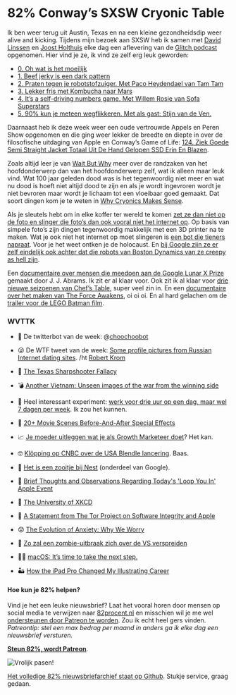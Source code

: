 # 82% Conway’s SXSW Cryonic Table

Ik ben weer terug uit Austin, Texas en na een kleine gezondheidsdip weer alive and kicking. Tijdens mijn bezoek aan SXSW heb ik samen met [David Linssen](http://www.davidlinssen.nl/) en [Joost Holthuis](http://www.edenspiekermann.com/people/joost-holthuis) elke dag een aflevering van de [Glitch podcast](http://www.glitch.show) opgenomen. Hier vind je ze, ik vind ze zelf erg leuk geworden:

- [0. Oh wat is het moeilijk](https://soundcloud.com/glitchcast/glitch-afl-1)
- [1. Beef jerky is een dark pattern](https://soundcloud.com/glitchcast/1-beef-jerky-is-een-dark-1)
- [2. Praten tegen je robotstofzuiger. Met Paco Heydendael van Tam Tam](https://soundcloud.com/glitchcast/2-praten-tegen-je)
- [3. Lekker fris met Kombucha naar Mars](https://soundcloud.com/glitchcast/3-met-kombucha-naar-mars)
- [4. It’s a self-driving numbers game. Met Willem Rosie van Sofa Superstars](https://soundcloud.com/glitchcast/glitch-04-willem-rosie)
- [5. 90% kun je meteen wegflikkeren. Met als gast: Stijn van de Ven.](https://soundcloud.com/glitchcast/5-90-kun-je-meteen-wegflikkeren-met-als-gast-stijn-van-de-ven)

Daarnaast heb ik deze week weer een oude vertrouwde Appels en Peren Show opgenomen en die ging weer lekker de breedte en diepte in over de filosofische uitdaging van Apple en Conway’s Game of Life: [124. Ziek Goede Semi Straight Jacket Totaal Uit De Hand Gelopen SSD Erin En Blazen](http://appelsenperenshow.nl/aflevering/2016/3/24/124-ziek-goede-semi-straight-jacket-totaal-uit-de-hand-gelopen-ssd-erin-en-blazen).

Zoals altijd leer je van [Wait But Why](http://waitbutwhy.com) meer over de randzaken van het hoofdonderwerp dan van het hoofdonderwerp zelf, wat ik alleen maar leuk vind. Wat 100 jaar geleden dood was is het tegenwoordig niet meer en wat nu dood is hoeft niet altijd dood te zijn en als je wordt ingevroren wordt je niet bevroren maar wordt je lichaam tot een vloeibaar goed gemaakt. Dat soort dingen kom je te weten in [Why Cryonics Makes Sense](http://waitbutwhy.com/2016/03/cryonics.html).

Als je sleutels hebt om in elke koffer ter wereld te komen [zet ze dan niet op de foto en slinger die foto’s dan ook vooral niet het internet op](http://www.wired.com/2015/09/lockpickers-3-d-print-tsa-luggage-keys-leaked-photos/). Op basis van simpele foto’s zijn dingen tegenwoordig makkelijk met een 3D printer na te maken. Wat je ook niet het internet op moet slingeren is [een bot die tieners napraat](http://uk.businessinsider.com/microsoft-deletes-racist-genocidal-tweets-from-ai-chatbot-tay-2016-3). Voor je het weet ontken je de holocaust. En [bij Google zijn ze er zelf eindelijk ook achter dat die robots van Boston Dynamics van ze creepy as hell zijn](http://techcrunch.com/2016/03/17/google-could-be-selling-boston-dynamics-because-even-google-thinks-these-robots-are-terrifying/).

Een [documentaire over mensen die meedoen aan de Google Lunar X Prize](http://www.theverge.com/2016/3/15/11233030/jj-abrams-moon-shot-review-google-lunar-x-prize-documentary) gemaakt door J. J. Abrams. Ik zit er al klaar voor. Ook zit ik al klaar voor [drie nieuwe seizoenen van Chef’s Table](http://kottke.org/16/03/chefs-table-back-for-3-more-seasons-on-netflix), super veel zin in. En een [documentaire over het maken van The Force Awakens](http://screenrant.com/star-wars-7-secrets-force-awakens-documentary-preview/), oi oi oi. En al hard gelachen om de [trailer voor de LEGO Batman film](http://trailers.apple.com/trailers/wb/thelegobatmanmovie/).



### WVTTK

- 🚂 De twitterbot van de week: @[choochoobot](https://twitter.com/choochoobot)

- 😜 De WTF tweet van de week: [Some profile pictures from Russian Internet dating sites](https://twitter.com/CrazyinRussia/status/706898616087138305). /ht [Robert Krom](https://twitter.com/maskedfly)
- 🔫 [The Texas Sharpshooter Fallacy](http://youarenotsosmart.com/2016/03/23/yanss-071-the-texas-sharpshooter-fallacy/)
- 💣 [Another Vietnam: Unseen images of the war from the winning side](http://mashable.com/2016/02/05/another-vietnam-photography/#8IncVp4zEkqm)
- 🏢 Heel interessant experiment: [werk voor drie uur op een dag, maar wel 7 dagen per week](http://plumshell.com/2016/03/10/work-for-only-3-hours-a-day-but-everyday/). Ik zou het kunnen.
- 🐲 [20+ Movie Scenes Before-And-After Special Effects](http://www.boredpanda.com/before-and-after-visual-effects-movies-tv/)
- 📈 [Je moeder uitleggen wat je als Growth Marketeer doet](http://hackingrevenue.com/meta/how-to-explain-growth-marketing-and-more-to-your-mother/#pm)? Het kan.
- 🤓 [Klöpping op CNBC over de USA Blendle lancering](https://www.youtube.com/watch?v=w-WlOQhomuM&feature=youtu.be). Baas.
- 🔴 [Het is een zooitje bij Nest](https://www.theinformation.com/inside-tony-fadells-struggle-to-build-nest?shared=d9e0d5) (onderdeel van Google).
- 🍏 [Brief Thoughts and Observations Regarding Today's 'Loop You In' Apple Event](http://daringfireball.net/2016/03/thoughts_and_observations_loop_you_in)
- 🏫 [The University of XKCD](http://kottke.org/16/03/the-university-of-xkcd)
- 🍎 [A Statement from The Tor Project on Software Integrity and Apple](https://blog.torproject.org/blog/statement-tor-project-software-integrity-and-apple)
- 😟 [The Evolution of Anxiety: Why We Worry](http://jamesclear.com/evolution-of-anxiety)
- 🔮 [Zo zal een zombie-uitbraak zich over de VS verspreiden](http://www.nrc.nl/nieuws/2016/03/21/zo-zal-een-zombie-uitbraak-zich-over-de-vs-verspreiden)
- 🏃🏼 [macOS: It’s time to take the next step.](https://medium.com/@ajambrosino/macos-it-s-time-to-take-the-next-step-ee7871ccd3c7#.pto0sxc54)
- 🏜 [How the iPad Pro Changed My Illustrating Career](https://medium.com/life-tips/dear-tim-cook-abc3fbffba1b#.34rca78zo)

#### Hoe kun je 82% helpen?
Vind je het een leuke nieuwsbrief? Laat het vooral horen door mensen op social media te verwijzen naar [82procent.nl](http://82procent.nl) en misschien wil je me wel [ondersteunen door Patreon te worden](https://www.patreon.com/reinier). Zou ik echt heel gers vinden. _Patreontip: stel een max bedrag per maand in anders ga ik elke dag een nieuwsbrief versturen._

[**Steun 82%, wordt Patreon**](https://www.patreon.com/reinier).

![Vrolijk pasen!](https://media.giphy.com/media/122PpN1BtlSxYQ/giphy.gif)

[Het volledige 82% nieuwsbriefarchief staat op Github](http://github.com/reinier/82procent-nieuwsbrieven). Stukje service, graag gedaan. 
